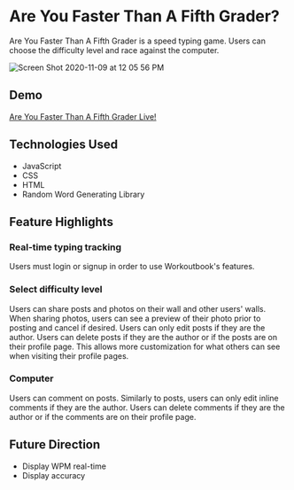 # Are You Faster Than A Fifth Grader?
Are You Faster Than A Fifth Grader is a speed typing game. Users can choose the difficulty level and race against the computer.

![Screen Shot 2020-11-09 at 12 05 56 PM](https://user-images.githubusercontent.com/60491357/98590598-ee5c0400-2283-11eb-806b-67111f005f63.png)

## Demo
[Are You Faster Than A Fifth Grader Live!](https://nateoh93.github.io/FasterThanAFifthGrader/)
## Technologies Used
+ JavaScript
+ CSS
+ HTML
+ Random Word Generating Library
## Feature Highlights
### Real-time typing tracking
Users must login or signup in order to use Workoutbook's features.
### Select difficulty level
Users can share posts and photos on their wall and other users' walls. When sharing photos, users can see a preview of their photo prior to posting and cancel if desired. Users can only edit posts if they are the author. Users can delete posts if they are the author or if the posts are on their profile page. This allows more customization for what others can see when visiting their profile pages.
### Computer 
Users can comment on posts. Similarly to posts, users can only edit inline comments if they are the author. Users can delete comments if they are the author or if the comments are on their profile page. 
## Future Direction
+ Display WPM real-time
+ Display accuracy
